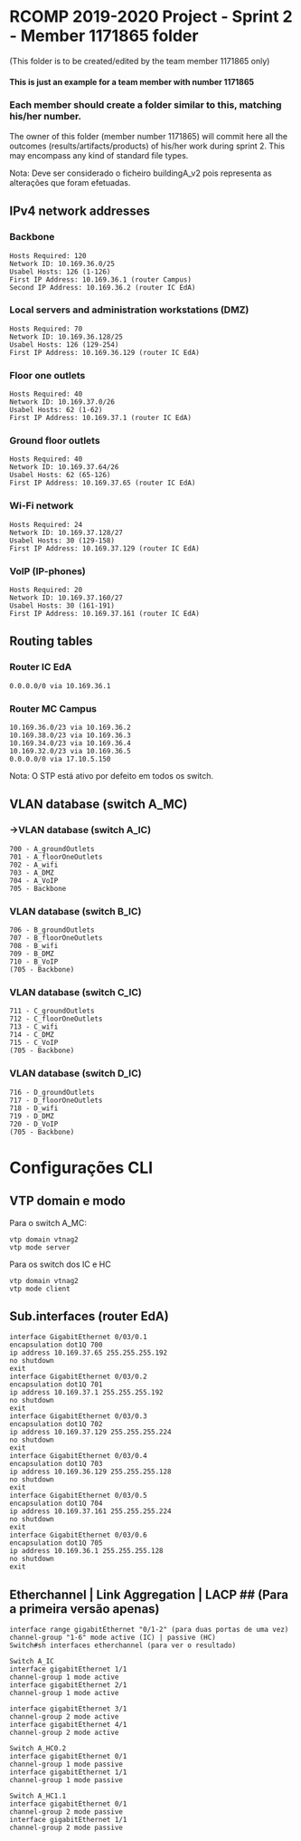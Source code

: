 RCOMP 2019-2020 Project - Sprint 2 - Member 1171865 folder===========================================(This folder is to be created/edited by the team member 1171865 only)#### This is just an example for a team member with number 1171865 ####### Each member should create a folder similar to this, matching his/her number. ###The owner of this folder (member number 1171865) will commit here all the outcomes (results/artifacts/products)		       of his/her work during sprint 2. This may encompass any kind of standard file types.Nota: Deve ser considerado o ficheiro buildingA_v2 pois representa as alterações que foram efetuadas.## IPv4 network addresses ##### Backbone ###	Hosts Required: 120	Network ID: 10.169.36.0/25	Usabel Hosts: 126 (1-126)	First IP Address: 10.169.36.1 (router Campus)	Second IP Address: 10.169.36.2 (router IC EdA)### Local servers and administration workstations (DMZ) ###	Hosts Required: 70	Network ID: 10.169.36.128/25	Usabel Hosts: 126 (129-254)	First IP Address: 10.169.36.129 (router IC EdA)### Floor one outlets ###	Hosts Required: 40	Network ID: 10.169.37.0/26	Usabel Hosts: 62 (1-62)	First IP Address: 10.169.37.1 (router IC EdA)### Ground floor outlets ###	Hosts Required: 40	Network ID: 10.169.37.64/26	Usabel Hosts: 62 (65-126)	First IP Address: 10.169.37.65 (router IC EdA)### Wi-Fi network ###	Hosts Required: 24	Network ID: 10.169.37.128/27	Usabel Hosts: 30 (129-158)	First IP Address: 10.169.37.129 (router IC EdA)### VoIP (IP-phones) ###	Hosts Required: 20	Network ID: 10.169.37.160/27	Usabel Hosts: 30 (161-191)	First IP Address: 10.169.37.161 (router IC EdA)## Routing tables ##### Router IC EdA ###	0.0.0.0/0 via 10.169.36.1### Router MC Campus ###	10.169.36.0/23 via 10.169.36.2	10.169.38.0/23 via 10.169.36.3	10.169.34.0/23 via 10.169.36.4	10.169.32.0/23 via 10.169.36.5	0.0.0.0/0 via 17.10.5.150	Nota: O STP está ativo por defeito em todos os switch.## VLAN database (switch  A_MC) ##### ->VLAN database (switch  A_IC) ###	700 - A_groundOutlets	701 - A_floorOneOutlets	702 - A_wifi	703 - A_DMZ	704 - A_VoIP	705 - Backbone### VLAN database (switch  B_IC) ###	706 - B_groundOutlets	707 - B_floorOneOutlets	708 - B_wifi	709 - B_DMZ	710 - B_VoIP	(705 - Backbone)### VLAN database (switch  C_IC) ###	711 - C_groundOutlets	712 - C_floorOneOutlets	713 - C_wifi	714 - C_DMZ	715 - C_VoIP	(705 - Backbone)### VLAN database (switch  D_IC) ###	716 - D_groundOutlets	717 - D_floorOneOutlets	718 - D_wifi	719 - D_DMZ	720 - D_VoIP	(705 - Backbone)# Configurações CLI ### VTP domain e modo ##Para o switch A_MC:	vtp domain vtnag2	vtp mode serverPara os switch dos IC e HC	vtp domain vtnag2	vtp mode client## Sub.interfaces (router EdA) ##	interface GigabitEthernet 0/03/0.1	encapsulation dot1Q 700	ip address 10.169.37.65 255.255.255.192	no shutdown	exit	interface GigabitEthernet 0/03/0.2	encapsulation dot1Q 701	ip address 10.169.37.1 255.255.255.192	no shutdown	exit	interface GigabitEthernet 0/03/0.3	encapsulation dot1Q 702	ip address 10.169.37.129 255.255.255.224	no shutdown	exit	interface GigabitEthernet 0/03/0.4	encapsulation dot1Q 703	ip address 10.169.36.129 255.255.255.128	no shutdown	exit	interface GigabitEthernet 0/03/0.5	encapsulation dot1Q 704	ip address 10.169.37.161 255.255.255.224	no shutdown	exit	interface GigabitEthernet 0/03/0.6	encapsulation dot1Q 705	ip address 10.169.36.1 255.255.255.128	no shutdown	exit## Etherchannel | Link Aggregation | LACP ## (Para a primeira versão apenas)	interface range gigabitEthernet "0/1-2" (para duas portas de uma vez)	channel-group "1-6" mode active (IC) | passive (HC)	Switch#sh interfaces etherchannel (para ver o resultado)	Switch A_IC	interface gigabitEthernet 1/1	channel-group 1 mode active	interface gigabitEthernet 2/1	channel-group 1 mode active	interface gigabitEthernet 3/1	channel-group 2 mode active	interface gigabitEthernet 4/1	channel-group 2 mode active	Switch A_HC0.2	interface gigabitEthernet 0/1	channel-group 1 mode passive	interface gigabitEthernet 1/1	channel-group 1 mode passive	Switch A_HC1.1	interface gigabitEthernet 0/1	channel-group 2 mode passive	interface gigabitEthernet 1/1	channel-group 2 mode passive